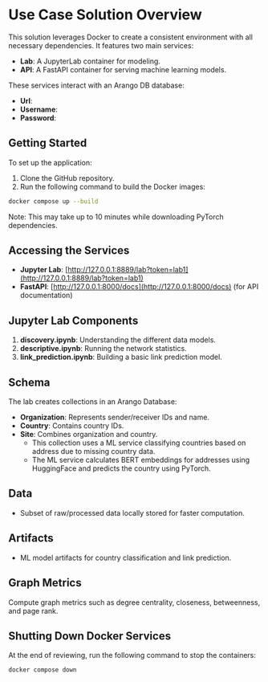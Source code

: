 # Use Case Solution Overview

This solution leverages Docker to create a consistent environment with all necessary dependencies. It features two main services:

- **Lab**: A JupyterLab container for modeling.
- **API**: A FastAPI container for serving machine learning models.

These services interact with an Arango DB database:

- **Url**:
- **Username**:
- **Password**:

## Getting Started

To set up the application:

1. Clone the GitHub repository.
2. Run the following command to build the Docker images:

```bash
docker compose up --build
```

Note: This may take up to 10 minutes while downloading PyTorch dependencies.

## Accessing the Services

- **Jupyter Lab**: [http://127.0.0.1:8889/lab?token=lab1](http://127.0.0.1:8889/lab?token=lab1)
- **FastAPI**: [http://127.0.0.1:8000/docs](http://127.0.0.1:8000/docs) (for API documentation)

## Jupyter Lab Components

1. **discovery.ipynb**: Understanding the different data models.
2. **descriptive.ipynb**: Running the network statistics.
3. **link_prediction.ipynb**: Building a basic link prediction model.

## Schema

The lab creates collections in an Arango Database:

- **Organization**: Represents sender/receiver IDs and name.
- **Country**: Contains country IDs.
- **Site**: Combines organization and country.
  - This collection uses a ML service classifying countries based on address due to missing country data.
  - The ML service calculates BERT embeddings for addresses using HuggingFace and predicts the country using PyTorch.

## Data

- Subset of raw/processed data locally stored for faster computation.

## Artifacts

- ML model artifacts for country classification and link prediction.

## Graph Metrics

Compute graph metrics such as degree centrality, closeness, betweenness, and page rank.

## Shutting Down Docker Services

At the end of reviewing, run the following command to stop the containers:

```bash
docker compose down
```
